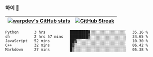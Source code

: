
### 하이 👋
[![warpdev's GitHub stats](https://github-readme-stats.vercel.app/api?username=warpdev&show_icons=true&theme=vue-dark)](#) |[![GitHub Streak](https://github-readme-streak-stats.herokuapp.com/?user=warpdev&theme=dark)](#)
--- | --- |
<!--START_SECTION:waka-->
```text
Python       3 hrs           ████████▓░░░░░░░░░░░░░░░░   35.16 % 
sh           2 hrs 57 mins   ████████▓░░░░░░░░░░░░░░░░   34.65 % 
JavaScript   52 mins         ██▓░░░░░░░░░░░░░░░░░░░░░░   10.30 % 
C++          32 mins         █▓░░░░░░░░░░░░░░░░░░░░░░░   06.42 % 
Markdown     27 mins         █▒░░░░░░░░░░░░░░░░░░░░░░░   05.38 % 
```
<!--END_SECTION:waka-->

<!--
**warpdev/warpdev** is a ✨ _special_ ✨ repository because its `README.md` (this file) appears on your GitHub profile.

Here are some ideas to get you started:

- 🔭 I’m currently working on ...
- 🌱 I’m currently learning ...
- 👯 I’m looking to collaborate on ...
- 🤔 I’m looking for help with ...
- 💬 Ask me about ...
- 📫 How to reach me: ...
- 😄 Pronouns: ...
- ⚡ Fun fact: ...
-->
